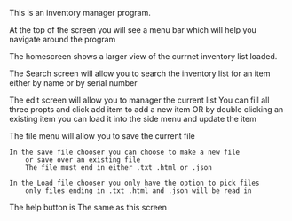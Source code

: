 

This is an inventory manager program.

At the top of the screen you will see a menu bar which will help you navigate around the program

The homescreen shows a larger view of the currnet inventory list loaded.

The Search screen will allow you to search the inventory list for an item either by name or by serial number

The edit screen will allow you to manager the current list
    You can fill all three propts and click add item to add a new item
    OR
    by double clicking an existing item you can load it into the side menu and update
    the item

The file menu will allow you to save the current file

    In the save file chooser you can choose to make a new file
        or save over an existing file
        The file must end in either .txt .html or .json

    In the Load file chooser you only have the option to pick files
        only files ending in .txt .html and .json will be read in

The help button is The same as this screen